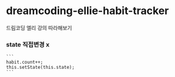 # dreamcoding-ellie-habit-tracker
드림코딩 엘리 강의 따라해보기


###  state 직접변경 x
    ```
    habit.count++;
    this.setState(this.state);
    ```

    

